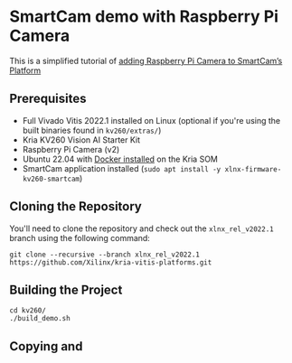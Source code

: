 # SmartCam demo with Raspberry Pi Camera
This is a simplified tutorial of [adding Raspberry Pi Camera to SmartCam’s Platform](https://xilinx.github.io/kria-apps-docs/creating_applications/2022.1/build/html/docs/vitis_platform_flow_smartcam_raspi_example.html#prerequisites-and-hardware-setup)

## Prerequisites
* Full Vivado Vitis 2022.1 installed on Linux (optional if you're using the built binaries found in `kv260/extras/`)
* Kria KV260 Vision AI Starter Kit
* Raspberry Pi Camera (v2)
* Ubuntu 22.04 with [Docker installed](https://docs.docker.com/engine/install/ubuntu/#install-using-the-convenience-script) on the Kria SOM
* SmartCam application installed (`sudo apt install -y xlnx-firmware-kv260-smartcam`)

## Cloning the Repository
You'll need to clone the repository and check out the `xlnx_rel_v2022.1` branch using the following command:
```
git clone --recursive --branch xlnx_rel_v2022.1 https://github.com/Xilinx/kria-vitis-platforms.git
```

## Building the Project
```
cd kv260/
./build_demo.sh
```

## Copying and 